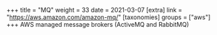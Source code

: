 +++
title = "MQ"
weight = 33
date = 2021-03-07
[extra]
link = "https://aws.amazon.com/amazon-mq/"
[taxonomies]
groups = ["aws"]
+++
AWS managed message brokers (ActiveMQ and RabbitMQ)

